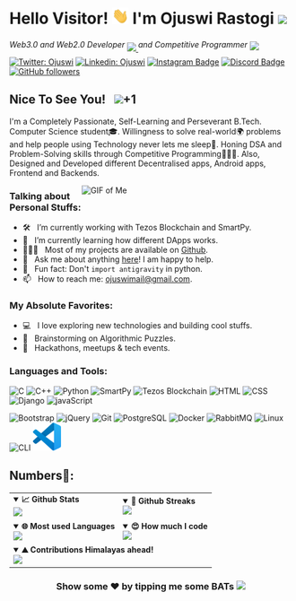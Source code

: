 <!-- Heyy 👋 fellow Copy-Paster! The Star 🌟 button is right there in the top right ↗️. Thanks!!! -->

<h1>
    Hello Visitor!
    <img src="https://raw.githubusercontent.com/ABSphreak/ABSphreak/master/gifs/Hi.gif" width="30px">
    I'm Ojuswi Rastogi
    <img src="https://media.tenor.com/images/4ab853a3b7b36f5d3928c726a0ac6475/tenor.gif" width="50">
</h2>
<p><em>
    Web3.0 and Web2.0 Developer
    <a style="position: relative; top: 0.5em;" href="https://github.com/OjusWiZard?tab=repositories">
        <img src="https://img.icons8.com/material-outlined/24/ffffff/github.png" height=25>
    </a>
    and Competitive Programmer
    <a style="position: relative; top: 0.35em;" href="https://www.codechef.com/users/tanyx01">
        <img src="https://www.codechef.com/sites/all/themes/abessive/logo.svg" height=20>
    </a>
</em></p>


[![Twitter: Ojuswi](https://img.shields.io/badge/OjuswiRastogi-Twitter-blue?style=flat-square&logo=twitter)](https://twitter.com/ojuswirastogi/)
[![Linkedin: Ojuswi](https://img.shields.io/badge/OjusWiZard-LinkedIn-blue?style=flat-square&logo=linkedin)](https://www.linkedin.com/in/ojuswizard/)
[![Instagram Badge](https://img.shields.io/badge/OjuswiRastogi-Instagram-e4405f?style=flat-square&logo=Instagram&logoColor=white)](https://www.instagram.com/ojuswirastogi/)
[![Discord Badge](https://img.shields.io/badge/Tanyx-Discord-7289d9?style=flat-square&logo=discord&logoColor=white)](https://discordapp.com/users/524705301644050467)
<a href="https://github.com/OjusWiZard/"> ![GitHub followers](https://img.shields.io/github/followers/OjusWiZard?label=Follow&style=social)</a>


## Nice To See You! &nbsp; ![](https://visitor-badge.glitch.me/badge?page_id=OjusWiZard.OjusWiZard&style=flat-square&color=0088cc)+1

I'm a Completely Passionate, Self-Learning and Perseverant B.Tech. Computer Science student🎓. Willingness to solve real-world🌍 problems and help people using Technology never lets me sleep🤔.
Honing DSA and Problem-Solving skills through Competitive Programming👨🏻‍💻. Also, Designed and Developed different Decentralised apps, Android apps, Frontend and Backends.

<img align="right" alt="GIF of Me" width="375" src="https://media.giphy.com/media/xUA7bdpLxQhsSQdyog/giphy.gif" />

### Talking about Personal Stuffs:

- 🛠 &nbsp; I’m currently working with Tezos Blockchain and SmartPy.
- 🚀 &nbsp; I’m currently learning how different DApps works.
- 👨🏻‍💻 &nbsp; Most of my projects are available on [Github](https://github.com/OjusWiZard?tab=repositories).
- 💬 &nbsp; Ask me about anything [here](https://www.linkedin.com/in/ojuswizard/)! I am happy to help.
- 👾 &nbsp; Fun fact: Don't <code>import antigravity</code> in python.
- 📫 &nbsp; How to reach me: ojuswimail@gmail.com.

### My Absolute Favorites:

- 💻 &nbsp; I love exploring new technologies and building cool stuffs.
- 🧠 &nbsp; Brainstorming on Algorithmic Puzzles.
- 🍕 &nbsp; Hackathons, meetups & tech events.

### Languages and Tools:

<p>
    <img height="50" src="https://img.icons8.com/color/50/000000/c-programming.png" alt="C">
    <img height="50" src="https://img.icons8.com/color/50/000000/c-plus-plus-logo.png" alt="C++">
    <img height="50" src="https://img.icons8.com/color/50/000000/python--v1.png" alt="Python">
    <img height="50" src="https://smartpy.io/static/img/logo-only.svg" alt="SmartPy">
    <img height="50" src="https://s2.coinmarketcap.com/static/img/coins/64x64/2011.png" alt="Tezos Blockchain">
    <img height="50" src="https://img.icons8.com/color/50/000000/html-5--v1.png" alt="HTML">
    <img height="50" src="https://img.icons8.com/color/50/000000/css3.png" alt="CSS">
    <img height="50" src="https://img.icons8.com/ios/50/ffffff/django.png" alt="Django">
    <img height="50" src="https://img.icons8.com/color/50/000000/javascript--v1.png" alt="javaScript">
</p>
<p>
    <img height="50" src="https://img.icons8.com/color/50/000000/bootstrap.png" alt="Bootstrap">
    <img height="50" src="https://img.icons8.com/ios/50/ffffff/jquery.png" alt="jQuery">
    <img height="50" src="https://img.icons8.com/color/50/000000/git.png" alt="Git">
    <img height="50" src="https://img.icons8.com/color/50/000000/postgreesql.png" alt="PostgreSQL">
    <img height="50" src="https://img.icons8.com/color/50/000000/docker.png" alt="Docker">
    <img height="50" src="https://cdn.iconscout.com/icon/free/png-256/rabbitmq-282296.png" alt="RabbitMQ">
    <img height="50" src="https://img.icons8.com/color/50/000000/ubuntu--v1.png" alt="Linux">
    <img height="50" src="https://img.icons8.com/color/50/000000/console.png" alt="CLI">
    <img height="50" src="https://raw.githubusercontent.com/github/explore/80688e429a7d4ef2fca1e82350fe8e3517d3494d/topics/visual-studio-code/visual-studio-code.png" alt="VS-Code">
</p>

## Numbers🔢:

<table>
  <tr>
    <td>
     <details open>	
      <summary><b>📈 Github Stats</b></summary>
      <img height="180em" src="https://github-readme-stats.vercel.app/api?username=OjusWiZard&theme=dracula&show_icons=true&hide_border=true&&count_private=true&include_all_commits=true" />
      </details>
    </td>
    <td>
     <details open>	
      <summary><b>🎯 Github Streaks</b></summary>
      <img height="180em" src="https://github-readme-streak-stats.herokuapp.com/?user=OjusWiZard&&theme=dracula&hide_border=true" />
     </details>
    </td>
   </tr>
  <tr>
    <td>
     <details open>	
      <summary><b>🌐 Most used Languages</b></summary>
      <img height="180em" src="https://github-readme-stats.vercel.app/api/top-langs/?username=OjusWiZard&theme=dracula&show_icons=true&hide_border=true&layout=compact&langs_count=8"/>
     </details>
    </td>
    <td>
     <details open>	
      <summary><b>😍 How much I code</b></summary>
      <img height="180em" src="https://github-readme-stats.vercel.app/api/wakatime?username=OjusWiZard&layout=compact&theme=dracula&langs_count=8&hide_border=true"/>
     </details>
    </td>
   </tr>
   <tr>
    <td colspan="2">
      <details open>
        <summary><b>⛰️ Contributions Himalayas ahead!</b></summary>
          <img src="https://activity-graph.herokuapp.com/graph?username=ojuswizard&bg_color=282a36&color=ffffff&line=e36594&point=c885ff&area=true&hide_border=true&custom_title=Commits+go+up+%E2%98%9D+Commits+go+down+%F0%9F%91%87" />
     </details>
    </td>
   </tr>
 </table>

<div align="center">

### Show some ❤️ by tipping me some BATs <img height="20" style="cursor: pointer" src="https://cryptologos.cc/logos/basic-attention-token-bat-logo.png">

</div>
